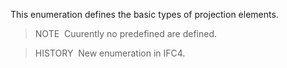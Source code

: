 This enumeration defines the basic types of projection elements.

> NOTE&nbsp; Cuurently no predefined are defined.

> HISTORY&nbsp; New enumeration in IFC4.